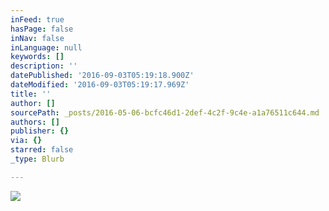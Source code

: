 ```yaml
---
inFeed: true
hasPage: false
inNav: false
inLanguage: null
keywords: []
description: ''
datePublished: '2016-09-03T05:19:18.900Z'
dateModified: '2016-09-03T05:19:17.969Z'
title: ''
author: []
sourcePath: _posts/2016-05-06-bcfc46d1-2def-4c2f-9c4e-a1a76511c644.md
authors: []
publisher: {}
via: {}
starred: false
_type: Blurb

---
```

![](https://the-grid-user-content.s3-us-west-2.amazonaws.com/dc4c68bb-9c6f-4c6d-a8d0-84205d96bbcb.jpg)